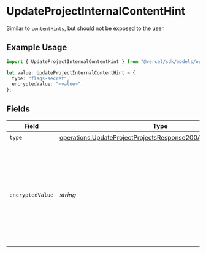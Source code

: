 # UpdateProjectInternalContentHint

Similar to `contentHints`, but should not be exposed to the user.

## Example Usage

```typescript
import { UpdateProjectInternalContentHint } from "@vercel/sdk/models/operations/updateproject.js";

let value: UpdateProjectInternalContentHint = {
  type: "flags-secret",
  encryptedValue: "<value>",
};
```

## Fields

| Field                                                                                                                                            | Type                                                                                                                                             | Required                                                                                                                                         | Description                                                                                                                                      |
| ------------------------------------------------------------------------------------------------------------------------------------------------ | ------------------------------------------------------------------------------------------------------------------------------------------------ | ------------------------------------------------------------------------------------------------------------------------------------------------ | ------------------------------------------------------------------------------------------------------------------------------------------------ |
| `type`                                                                                                                                           | [operations.UpdateProjectProjectsResponse200ApplicationJSONType](../../models/operations/updateprojectprojectsresponse200applicationjsontype.md) | :heavy_check_mark:                                                                                                                               | N/A                                                                                                                                              |
| `encryptedValue`                                                                                                                                 | *string*                                                                                                                                         | :heavy_check_mark:                                                                                                                               | Contains the `value` of the env variable, encrypted with a special key to make decryption possible in the subscriber Lambda.                     |